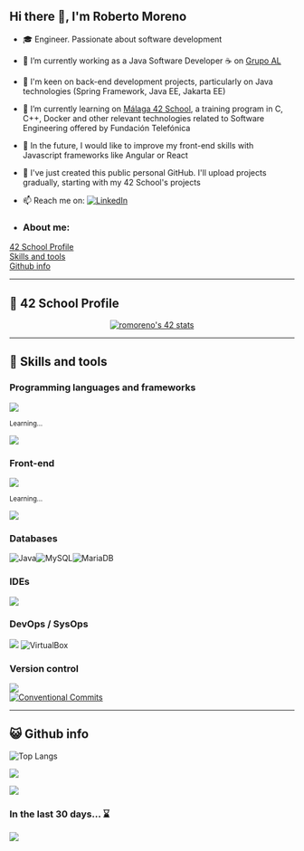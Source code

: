 ## Hi there 👋, I'm Roberto Moreno

- 🎓 Engineer. Passionate about software development 
- 🔭 I’m currently working as a Java Software Developer ☕ on [Grupo AL](https://www.linkedin.com/company/asesores-locales/)
- 🤔 I'm keen on back-end development projects, particularly on Java technologies (Spring Framework, Java EE, Jakarta EE)
- 🌱 I’m currently learning on [Málaga 42 School](https://www.polodigital.eu/42-malaga/), a training program in C, C++, Docker and other relevant technologies related to Software Engineering offered by Fundación Telefónica
- 🚀 In the future, I would like to improve my front-end skills with Javascript frameworks like Angular or React
- 👶 I've just created this public personal GitHub. I'll upload projects gradually, starting with my 42 School's projects
- 📫 Reach me on: [![LinkedIn](https://img.shields.io/badge/LinkedIn-%230077B5.svg?logo=linkedin&logoColor=white)](https://www.linkedin.com/in/robertomoreno/)

- <h3 align="left">About me:</h3>
[42 School Profile](#profile)  
[Skills and tools](#skills)  
[Github info](#github)  

<div id='profile'></div>

----

## 🎈 42 School Profile
<p align="center">
<a href="https://profile.intra.42.fr/users/romoreno"><img src="https://badge.mediaplus.ma/darkblue/romoreno?1337Badge=off&UM6P=off" alt="romoreno's 42 stats" /></a>
</p>

<div id='skills'></div>

----

## 🔧 Skills and tools

### Programming languages and frameworks
![](https://skillicons.dev/icons?i=java,spring,c) 

<span style="font-size:smaller;">Learning...</span> 

![](https://skillicons.dev/icons?i=cpp)

### Front-end
![](https://skillicons.dev/icons?i=html,css,bootstrap,js)

<span style="font-size:smaller;">Learning...</span>

![](https://skillicons.dev/icons?i=angular)

### Databases
<img src="https://img.shields.io/badge/Oracle-%23DD4F39.svg?style=flat&logo=oracle&logoColor=white" alt="Java"><img src="https://img.shields.io/badge/MySQL-%2300f.svg?style=flat&logo=mysql&logoColor=white" alt="MySQL"><img src="https://img.shields.io/badge/MariaDB-003545?style=flat&logo=mariadb&logoColor=white" alt="MariaDB">

### IDEs
![](https://skillicons.dev/icons?i=idea,clion,vscode,vim)

### DevOps / SysOps
![](https://skillicons.dev/icons?i=docker,linux,jenkins)
<img src="https://img.shields.io/badge/VirtualBox-%23183A61.svg?style=flat&logo=virtualbox&logoColor=white" alt="VirtualBox">

### Version control
![](https://skillicons.dev/icons?i=git,gitlab,github)  
<a href="https://www.conventionalcommits.org/en/v1.0.0/"><img src="https://img.shields.io/badge/Conventional%20Commits-%23FE5196.svg?style=flat&logo=conventional-commits&logoColor=white" alt="Conventional Commits"/></a>

<div id='github'></div>

----

## 😺 Github info

![Top Langs](https://github-readme-stats.vercel.app/api/top-langs/?username=romoreno-dev&theme=algolia&hide_border=true&layout=compact)

![](https://github-readme-stats.vercel.app/api?username=romoreno&theme=algolia&hide_border=true&layout=compact&rank_icon=github)

![](https://github-readme-streak-stats.herokuapp.com/?user=romoreno-dev&theme=algolia&hide_border=false)<br/>

### In the last 30 days... ⌛
<img src="https://github-readme-activity-graph.vercel.app/graph?username=romoreno-dev&radius=16&theme=react-dark&area=true&order=5&hide_border=true&hide_title=false"/>